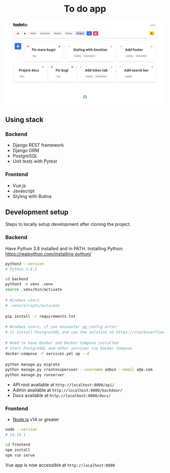 <h1 align="center">To do app</h1>

![image](https://github.com/ryabant/todotu/blob/main/Screenshot_Todotu.png)

## Using stack
### Backend

- Django REST framework
- Django ORM
- PostgreSQL
- Unit tests with Pytest

### Frontend

- Vue.js
- Javascript
- Styling with Bulma

## Development setup

Steps to locally setup development after cloning the project.

### Backend

Have Python 3.8 installed and in PATH.
Installing Python: https://realpython.com/installing-python/

```sh
python3 --version
# Python 3.8.5
```

```sh
cd backend
python3 -m venv .venv
source .venv/bin/activate

# Windows users
# .venv/scripts/activate

pip install -r requirements.txt

# Windows users, if you encounter pg_config error:
# 1) Install PostgresSQL and use the solution at https://stackoverflow.com/a/58440598/1262198

# Need to have Docker and Docker Compose installed
# Start PostgreSQL and other services via Docker Compose
docker-compose -f services.yml up --d

python manage.py migrate
python manage.py createsuperuser --username admin --email a@a.com
python manage.py runserver
```

- API root available at `http://localhost:8000/api/`
- Admin available at `http://localhost:8000/backdoor/`
- Docs available at `http://localhost:8000/docs/`

### Frontend

- [Node.js](https://nodejs.org) v14 or greater

```sh
node --version
# 14.16.1
```

```sh
cd frontend
npm install
npm run serve
```

Vue app is now accessible at `http://localhost:8080`